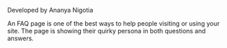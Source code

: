 Developed by Ananya Nigotia

An FAQ page is one of the best ways to help people visiting or using your site.
The page is showing their quirky persona in both questions and answers.
